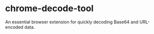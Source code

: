# chrome-decode-tool
An essential browser extension for quickly decoding Base64 and URL-encoded data.

